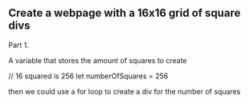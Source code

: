 ## Create a webpage with a 16x16 grid of square divs

Part 1.

A variable that stores the amount of squares to create

// 16 squared is 256
let numberOfSquares = 256

then we could use a for loop to create a div for the number of squares
